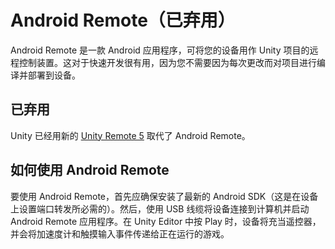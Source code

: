 Android Remote（已弃用）
===========================


Android Remote 是一款 Android 应用程序，可将您的设备用作 Unity 项目的远程控制装置。这对于快速开发很有用，因为您不需要因为每次更改而对项目进行编译并部署到设备。

已弃用
----------

Unity 已经用新的 [Unity Remote 5](UnityRemote5.html) 取代了 Android Remote。

如何使用 Android Remote
-------------------------

要使用 Android Remote，首先应确保安装了最新的 Android SDK（这是在设备上设置端口转发所必需的）。然后，使用 USB 线缆将设备连接到计算机并启动 Android Remote 应用程序。在 Unity Editor 中按 Play 时，设备将充当遥控器，并会将加速度计和触摸输入事件传递给正在运行的游戏。

